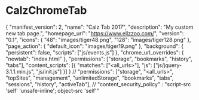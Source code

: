 # CalzChromeTab






{
  "manifest_version": 2,
  "name": "Calz Tab 2017",
  "description": "My custom new tab page.",
  "homepage_url": "https://www.ellzzoo.com/",
  "version": "0.1",
  "icons": {
    "48": "images/tiger48.png",
    "128": "images/tiger128.png"
  },
  "page_action": {
    "default_icon": "images/tiger19.png"
  },
  "background": {
    "persistent": false,
    "scripts": ["js/events.js"]
  },
  "chrome_url_overrides": {
    "newtab": "index.html"
  },
  "permissions": ["storage", "bookmarks", "history", "tabs"],
  "content_scripts": [{
    "matches": ["<all_urls>"],
    "js": ["js/jquery-3.1.1.min.js", "js/init.js"]
  }]
}
// "permissions": ["storage", "<all_urls>", "topSites", "management", "unlimitedStorage", "bookmarks", "tabs", "sessions", "history", "activeTab"],
// "content_security_policy" : "script-src 'self' 'unsafe-inline'; object-src 'self'"